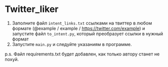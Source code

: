 # Twitter_liker
1. Заполните файл ```intent_links.txt``` ссылками на твиттер в любом формате (@example / example / https://twitter.com/example) и запустите файл ```to_intent.py```, который преобразует ссылки в нужный формат
2. Запустите ```main.py``` и следуйте указаниям в программе.

p.s. Файл requirements.txt будет добавлен, как только автору станет не похуй.
